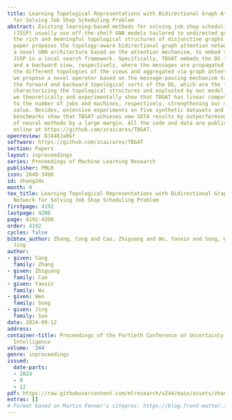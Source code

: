```yaml
---
title: Learning Topological Representations with Bidirectional Graph Attention Network
  for Solving Job Shop Scheduling Problem
abstract: Existing learning-based methods for solving job shop scheduling problems
  (JSSP) usually use off-the-shelf GNN models tailored to undirected graphs and neglect
  the rich and meaningful topological structures of disjunctive graphs (DGs). This
  paper proposes the topology-aware bidirectional graph attention network (TBGAT),
  a novel GNN architecture based on the attention mechanism, to embed the DG for solving
  JSSP in a local search framework. Specifically, TBGAT embeds the DG from a forward
  and a backward view, respectively, where the messages are propagated by following
  the different topologies of the views and aggregated via graph attention. Then,
  we propose a novel operator based on the message-passing mechanism to calculate
  the forward and backward topological sorts of the DG, which are the features for
  characterizing the topological structures and exploited by our model. In addition,
  we theoretically and experimentally show that TBGAT has linear computational complexity
  to the number of jobs and machines, respectively, strengthening our method’s practical
  value. Besides, extensive experiments on five synthetic datasets and seven classic
  benchmarks show that TBGAT achieves new SOTA results by outperforming a wide range
  of neural methods by a large margin. All the code and data are publicly available
  online at https://github.com/zcaicaros/TBGAT.
openreview: DJ44RJa9Gf
software: https://github.com/zcaicaros/TBGAT
section: Papers
layout: inproceedings
series: Proceedings of Machine Learning Research
publisher: PMLR
issn: 2640-3498
id: zhang24c
month: 0
tex_title: Learning Topological Representations with Bidirectional Graph Attention
  Network for Solving Job Shop Scheduling Problem
firstpage: 4192
lastpage: 4208
page: 4192-4208
order: 4192
cycles: false
bibtex_author: Zhang, Cong and Cao, Zhiguang and Wu, Yaoxin and Song, Wen and Sun,
  Jing
author:
- given: Cong
  family: Zhang
- given: Zhiguang
  family: Cao
- given: Yaoxin
  family: Wu
- given: Wen
  family: Song
- given: Jing
  family: Sun
date: 2024-09-12
address:
container-title: Proceedings of the Fortieth Conference on Uncertainty in Artificial
  Intelligence
volume: '244'
genre: inproceedings
issued:
  date-parts:
  - 2024
  - 9
  - 12
pdf: https://raw.githubusercontent.com/mlresearch/v244/main/assets/zhang24c/zhang24c.pdf
extras: []
# Format based on Martin Fenner's citeproc: https://blog.front-matter.io/posts/citeproc-yaml-for-bibliographies/
---
```

